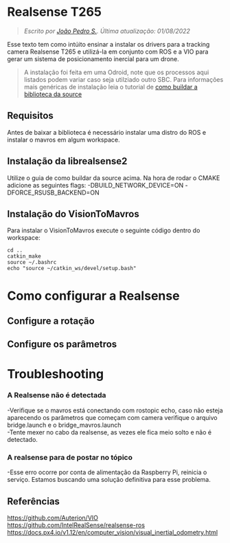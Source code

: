 # Realsense T265

> *Escrito por [João Pedro S.](https://github.com/J0t4py). Última atualização: 01/08/2022* 

Esse texto tem como intúito ensinar a instalar os drivers para a tracking camera Realsense T265 e utilizá-la em conjunto com ROS e a VIO para gerar um sistema de posicionamento inercial para um drone.

>A instalação foi feita em uma Odroid, note que os processos aqui listados podem variar caso seja utilziado outro SBC. Para informações mais genéricas de instalação leia o tutorial de [como buildar a biblioteca da source](https://github.com/i2o3dlimited/librealsense2/blob/master/doc/installation.md)

## Requisitos

Antes de baixar a biblioteca é necessário instalar uma distro do ROS e instalar o mavros em algum workspace. 

## Instalação da librealsense2

Utilize o guia de como buildar da source acima. Na hora de rodar o CMAKE adicione as seguintes flags: 
-DBUILD_NETWORK_DEVICE=ON
-DFORCE_RSUSB_BACKEND=ON

## Instalação do VisionToMavros
Para instalar o VisionToMavros execute o seguinte código dentro do workspace:

 ``` git clone https://github.com/hoangthien94/vision_to_mavros.git
cd ..
catkin_make
source ~/.bashrc
echo "source ~/catkin_ws/devel/setup.bash"
```

# Como configurar a Realsense
## Configure a rotação


## Configure os parâmetros


# Troubleshooting

### A Realsense não é detectada

-Verifique se o mavros está conectando com rostopic echo, caso não esteja aparecendo os parâmetros que começam com camera verifique o arquivo bridge.launch e o bridge_mavros.launch  
-Tente mexer no cabo da realsense, as vezes ele fica meio solto e não é detectado.

### A realsense para de postar no tópico

-Esse erro ocorre por conta de alimentação da Raspberry Pi, reinicia o serviço. Estamos buscando uma solução definitiva para esse problema.

## Referências
https://github.com/Auterion/VIO   
https://github.com/IntelRealSense/realsense-ros   
https://docs.px4.io/v1.12/en/computer_vision/visual_inertial_odometry.html
